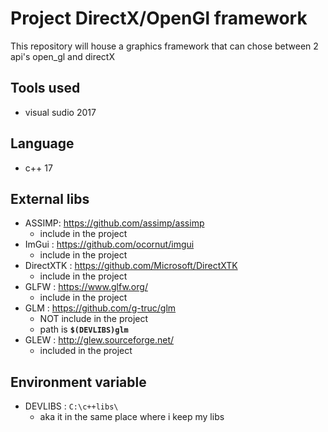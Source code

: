 # Project DirectX/OpenGl framework 
This repository will house a graphics framework that can chose between 2 api's open_gl and directX
## Tools used 
- visual sudio 2017 
## Language 
- c++ 17 
## External libs 
- ASSIMP: https://github.com/assimp/assimp
    - include in the project  
- ImGui : https://github.com/ocornut/imgui
    - include in the project 
- DirectXTK :  https://github.com/Microsoft/DirectXTK
    - include in the project 
- GLFW : https://www.glfw.org/
    - include in the project  
- GLM : https://github.com/g-truc/glm
    - NOT include in the project 
    - path is __`$(DEVLIBS)glm`__ 
- GLEW : http://glew.sourceforge.net/ 
	- included in the project 
## Environment variable
 - DEVLIBS : `C:\c++libs\`
    - aka it in the same place where i keep my libs 
